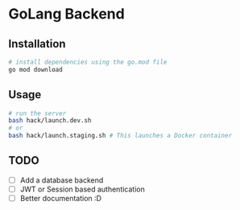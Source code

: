 # GoLang Backend

## Installation

```bash
# install dependencies using the go.mod file
go mod download
```

## Usage

```bash
# run the server
bash hack/launch.dev.sh
# or
bash hack/launch.staging.sh # This launches a Docker container
```

## TODO

- [ ] Add a database backend
- [ ] JWT or Session based authentication
- [ ] Better documentation :D
